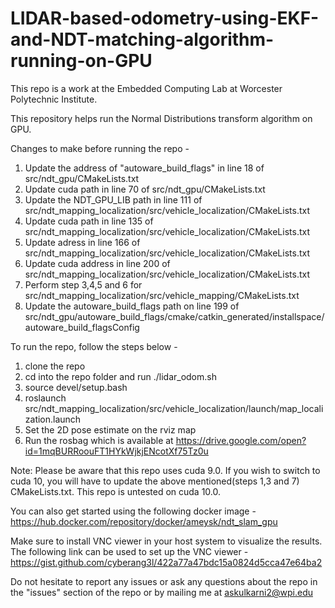 # LIDAR-based-odometry-using-EKF-and-NDT-matching-algorithm-running-on-GPU

This repo is a work at the Embedded Computing Lab at Worcester Polytechnic Institute.

This repository helps run the Normal Distributions transform algorithm on GPU. 

Changes to make before running the repo - 
1. Update the address of "autoware_build_flags" in line 18 of src/ndt_gpu/CMakeLists.txt
2. Update cuda path in line 70 of src/ndt_gpu/CMakeLists.txt
3. Update the NDT_GPU_LIB path in line 111 of src/ndt_mapping_localization/src/vehicle_localization/CMakeLists.txt
4. Update cuda path in line 135 of src/ndt_mapping_localization/src/vehicle_localization/CMakeLists.txt
5. Update adress in line 166 of src/ndt_mapping_localization/src/vehicle_localization/CMakeLists.txt
6. Update cuda address in line 200 of src/ndt_mapping_localization/src/vehicle_localization/CMakeLists.txt
7. Perform step 3,4,5 and 6 for src/ndt_mapping_localization/src/vehicle_mapping/CMakeLists.txt
8. Update the autoware_build_flags path on line 199 of src/ndt_gpu/autoware_build_flags/cmake/catkin_generated/installspace/autoware_build_flagsConfig

To run the repo, follow the steps below - 
1. clone the repo
2. cd into the repo folder and run ./lidar_odom.sh
3. source devel/setup.bash
4. roslaunch src/ndt_mapping_localization/src/vehicle_localization/launch/map_localization.launch 
5. Set the 2D pose estimate on the rviz map
6. Run the rosbag which is available at https://drive.google.com/open?id=1mqBURRoouFT1HYkWjkjENcotXf75Tz0u

Note: Please be aware that this repo uses cuda 9.0. If you wish to switch to cuda 10, you will have to update the above mentioned(steps 1,3 and 7) CMakeLists.txt. This repo is untested on cuda 10.0.

You can also get started using the following docker image - 
https://hub.docker.com/repository/docker/ameysk/ndt_slam_gpu

Make sure to install VNC viewer in your host system to visualize the results. The following link can be used to set up the VNC viewer - 
https://gist.github.com/cyberang3l/422a77a47bdc15a0824d5cca47e64ba2

Do not hesitate to report any issues or ask any questions about the repo in the "issues" section of the repo or by mailing me at askulkarni2@wpi.edu
